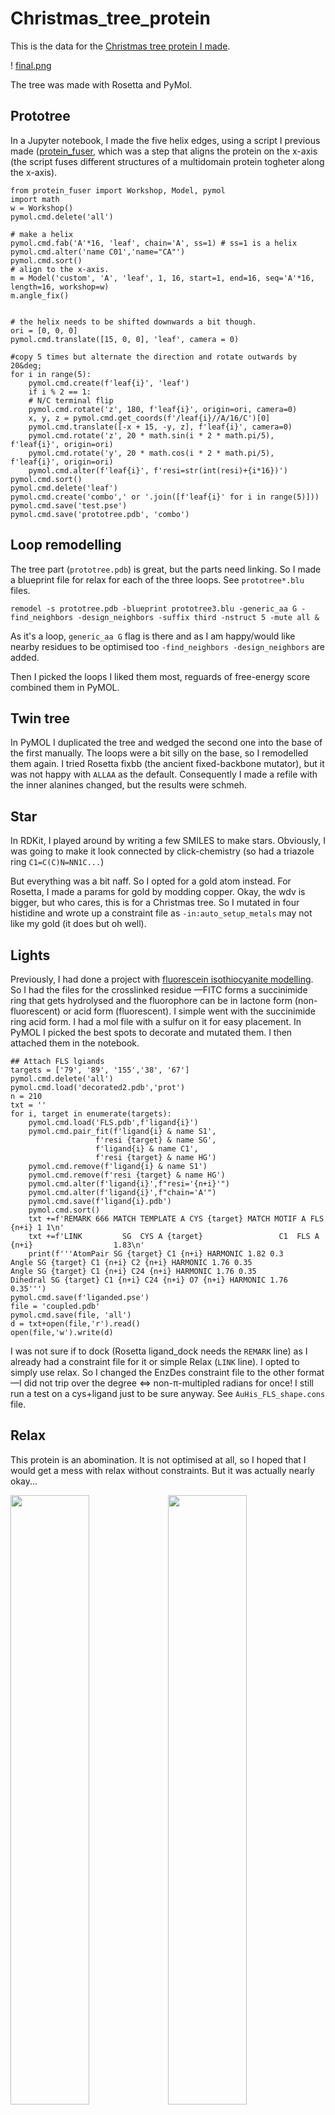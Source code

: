 # Christmas_tree_protein

This is the data for the [Christmas tree protein I made](https://michelanglo.sgc.ox.ac.uk/data/83a2e29a-1e5e-41be-9fc9-9073c43dc482).

! [final.png](final.png)

The tree was made with Rosetta and PyMol.

## Prototree

In a Jupyter notebook, I made the five helix edges, using a script I previous made ([protein_fuser](https://github.com/matteoferla/protein_fuser), which was a step that aligns the protein on the x-axis (the script fuses different structures of a multidomain protein togheter along the x-axis).


	from protein_fuser import Workshop, Model, pymol
	import math
	w = Workshop()
	pymol.cmd.delete('all')
	
	# make a helix
	pymol.cmd.fab('A'*16, 'leaf', chain='A', ss=1) # ss=1 is a helix
	pymol.cmd.alter('name C01','name="CA"')
	pymol.cmd.sort()
	# align to the x-axis.
	m = Model('custom', 'A', 'leaf', 1, 16, start=1, end=16, seq='A'*16, length=16, workshop=w)
	m.angle_fix()


	# the helix needs to be shifted downwards a bit though.
	ori = [0, 0, 0]
	pymol.cmd.translate([15, 0, 0], 'leaf', camera = 0)

	#copy 5 times but alternate the direction and rotate outwards by 20&deg;
	for i in range(5):
	    pymol.cmd.create(f'leaf{i}', 'leaf')
	    if i % 2 == 1:
		# N/C terminal flip
		pymol.cmd.rotate('z', 180, f'leaf{i}', origin=ori, camera=0)
		x, y, z = pymol.cmd.get_coords(f'/leaf{i}//A/16/C')[0]
		pymol.cmd.translate([-x + 15, -y, z], f'leaf{i}', camera=0)
	    pymol.cmd.rotate('z', 20 * math.sin(i * 2 * math.pi/5), f'leaf{i}', origin=ori)
	    pymol.cmd.rotate('y', 20 * math.cos(i * 2 * math.pi/5), f'leaf{i}', origin=ori)
	    pymol.cmd.alter(f'leaf{i}', f'resi=str(int(resi)+{i*16})')
	pymol.cmd.sort()
	pymol.cmd.delete('leaf')
	pymol.cmd.create('combo',' or '.join([f'leaf{i}' for i in range(5)]))
	pymol.cmd.save('test.pse')
	pymol.cmd.save('prototree.pdb', 'combo')


## Loop remodelling

The tree part (`prototree.pdb`) is great, but the parts need linking. So I made a blueprint file for relax for each of the three loops. See `prototree*.blu` files.

	remodel -s prototree.pdb -blueprint prototree3.blu -generic_aa G -find_neighbors -design_neighbors -suffix third -nstruct 5 -mute all &

As it's a loop, `generic_aa G` flag is there and as I am happy/would like nearby residues to be optimised too `-find_neighbors -design_neighbors` are added.

Then I picked the loops I liked them most, reguards of free-energy score combined them in PyMOL.

## Twin tree

In PyMOL I duplicated the tree and wedged the second one into the base of the first manually.
The loops were a bit silly on the base, so I remodelled them again.
I tried Rosetta fixbb (the ancient fixed-backbone mutator), but it was not happy with `ALLAA` as the default. Consequently I made a refile with the inner alanines changed, but the results were schmeh.

## Star

In RDKit, I played around by writing a few SMILES to make stars. Obviously, I was going to make it look connected by click-chemistry (so had a triazole ring `C1=C(C)N=NN1C...`)

But everything was a bit naff. So I opted for a gold atom instead.
For Rosetta, I made a params for gold by modding copper. Okay, the wdv is bigger, but who cares, this is for a Christmas tree.
So I mutated in four histidine and wrote up a constraint file as `-in:auto_setup_metals` may not like my gold (it does but oh well).

## Lights

Previously, I had done a project with [fluorescein isothiocyanite modelling](https://github.com/matteoferla/rosetta-pymol/tree/master/Fluorescein). So I had the files for the crosslinked residue &mdash;FITC forms a succinimide ring that gets hydrolysed and the fluorophore can be in lactone form (non-fluorescent) or acid form (fluorescent). I simple went with the succinimide ring acid form. I had a mol file with a sulfur on it for easy placement. In PyMOL I picked the best spots to decorate and mutated them.
I then attached them in the notebook.

	## Attach FLS lgiands
	targets = ['79', '89', '155','38', '67']
	pymol.cmd.delete('all')
	pymol.cmd.load('decorated2.pdb','prot')
	n = 210
	txt = ''
	for i, target in enumerate(targets):
	    pymol.cmd.load('FLS.pdb',f'ligand{i}')
	    pymol.cmd.pair_fit(f'ligand{i} & name S1',
		               f'resi {target} & name SG',
		               f'ligand{i} & name C1',
		               f'resi {target} & name HG')
	    pymol.cmd.remove(f'ligand{i} & name S1')
	    pymol.cmd.remove(f'resi {target} & name HG')
	    pymol.cmd.alter(f'ligand{i}',f"resi='{n+i}'")
	    pymol.cmd.alter(f'ligand{i}',f"chain='A'")
	    pymol.cmd.save(f'ligand{i}.pdb')
	    pymol.cmd.sort()
	    txt +=f'REMARK 666 MATCH TEMPLATE A CYS {target} MATCH MOTIF A FLS {n+i} 1 1\n'
	    txt +=f'LINK         SG  CYS A {target}                 C1  FLS A {n+i}                  1.83\n'
	    print(f'''AtomPair SG {target} C1 {n+i} HARMONIC 1.82 0.3
	Angle SG {target} C1 {n+i} C2 {n+i} HARMONIC 1.76 0.35
	Angle SG {target} C1 {n+i} C24 {n+i} HARMONIC 1.76 0.35
	Dihedral SG {target} C1 {n+i} C24 {n+i} O7 {n+i} HARMONIC 1.76 0.35''')
	pymol.cmd.save(f'liganded.pse')
	file = 'coupled.pdb'
	pymol.cmd.save(file, 'all')
	d = txt+open(file,'r').read()
	open(file,'w').write(d)

I was not sure if to dock (Rosetta ligand_dock needs the `REMARK` line) as I already had a constraint file for it or simple Relax (`LINK` line). I opted to simply use relax.
So I changed the EnzDes constraint file to the other format &mdash;I did not trip over the degree <=> non-&pi;-multipled radians for once! I still run a test on a cys+ligand just to be sure anyway. See `AuHis_FLS_shape.cons` file.

## Relax

This protein is an abomination. It is not optimised at all, so I hoped that I would get a mess with relax without constraints. But it was actually nearly okay...

<img src='before_relax.png' style='width: 50%'><img src='after_relax.png' style='width: 50%'>

Anyway, I constrained the bottom five vertices and the M1 residue CA (yes, I did change the first AA to methionine)

	## Write constraint file to keep base toghether
	from scipy.spatial import distance
	pymol.cmd.delete('all')
	pymol.cmd.load('stemmed.pdb','prot')
	resi = (1, 18, 70, 121, 128, 160, 172, 208, 10)
	coords = {i: list(pymol.cmd.get_coords(f'name CA and resi {i} and chain {"A" if i!=10 else "B"}')[0]) for i in resi}
	for i in resi:
	    for j in resi:
		if j >= i:
		    next
		else:
		    print(f'AtomPair CA {i} CA {j} HARMONIC {distance.euclidean(coords[i], coords[j])} 1')


The relax was done with `-extra_res_fa AU.params`, `-extra_res_fa FLS.params`, `-constraints:cst_file AuHis_FLS_shape.cons`, `-constraints:cst_weight 50` and `-in:auto_setup_metals`.

## Blink!

In Michelanglo, I uploaded the PDB and using the API I changed the `proteinJSON` to use a loading function (`loadfun`) and edited that to be:

	function loadfun (protein) {
	    var stage=NGL.getStage('viewport');

	    //define colors
	    let offscheme = NGL.ColormakerRegistry.addScheme(function (params) {
		this.atomColor = function (atom) {
		    chainid=atom.chainid;
		    let chainmap={'A': '0x33ff33', 'B': '0xd2b48c'};
		    let nonCmap = {'N': '0x3333ff', 'O': '0xff4c4c', 'S': '0xe5c53f', 'H': '0xe5e5e5', 'AU': '0xffd700'};
		    let resmap={'A210': '0x808080', 'A211': '0x808080', 'A212': '0x808080', 'A213': '0x808080', 'A214': '0x808080'};
		    if (! isNaN(parseFloat(chainid))) {chainid=atom.chainname} // hack for chainid/chainIndex/chainname issue if the structure is loaded from string.
		    if (atom.element in nonCmap) {return +nonCmap[atom.element]}
		    else if (chainid+atom.resno in resmap) {return +resmap[chainid+atom.resno]}
		    else if (chainid in chainmap) {return +chainmap[chainid]}
		    else {return 0x7b7d7d} //black as the darkest error!
		};
	    });
	    let onscheme = NGL.ColormakerRegistry.addScheme(function (params) {
		this.atomColor = function (atom) {
		let chainmap={'A': '0x33ff33', 'B': '0xd2b48c'};
		    let nonCmap = {'N': '0x3333ff', 'O': '0xff4c4c', 'S': '0xe5c53f', 'H': '0xe5e5e5', 'AU': '0xffd700'};    
		   let resmap={'A210': '0xdcdcdc', 'A211': '0xdcdcdc', 'A212': '0xdcdcdc', 'A213': '0xdcdcdc', 'A214': '0xdcdcdc'};
		    chainid=atom.chainid;
		     if (! isNaN(parseFloat(chainid))) {chainid=atom.chainname} // hack for chainid/chainIndex/chainname issue if the structure is loaded from string.
		    if (atom.element in nonCmap) {return +nonCmap[atom.element]}
		    else if (chainid+atom.resno in resmap) {return +resmap[chainid+atom.resno]}
		    else if (chainid in chainmap) {return +chainmap[chainid]}
		    else {return 0x7b7d7d} //black as the darkest error!
		};
	    });

	    //representations
		protein.removeAllRepresentations();
		let cartoon = new NGL.Selection( "*" );
		protein.addRepresentation( "cartoon", {color: offscheme,  sele: cartoon.string, smoothSheet: true, opacity: 1.0} );

		let sticks = new NGL.Selection( "sidechainAttached" );
		let sticks2 = new NGL.Selection( "FLS" );
		
		protein.addRepresentation( "spacefill", {color: onscheme,  sele: 'AU', opacity: 1.0} );
		protein.addRepresentation( "hyperball", {color: onscheme,  sele: sticks.string, opacity: 1.0} );
		protein.addRepresentation( "hyperball", {color: offscheme,  sele: sticks2.string, opacity: 1.0} );
		protein.addRepresentation( "hyperball", {color: onscheme,  sele: sticks2.string, opacity: 1.0} );
		protein.reprList[4].toggleVisibility();
	    setInterval(() => {
	    let protein = NGL.getStage().compList[0];
	    protein.reprList[4].toggleVisibility();
	    protein.reprList[3].toggleVisibility();
	    }, 1000);
		
		        
	    //orient
	    stage.viewerControls.orient((new NGL.Matrix4).fromArray([11.3,-176.3,-29.7,0,178.2,13.4,-12.2,0,14.2,-28.8,176.2,0,-37.5,3,3.1,1]));
	    stage.setParameters({ cameraFov: 20.0, fogNear: 45.0}); //clipFar: 32.01997375488281, clipNear: -32.016510009765625
	    NGL.getStage().animationControls.spin()
	}


Note that NGL seems to ignore `LINK` lines so the FITC-cys seem unliked. But actually aren't.
